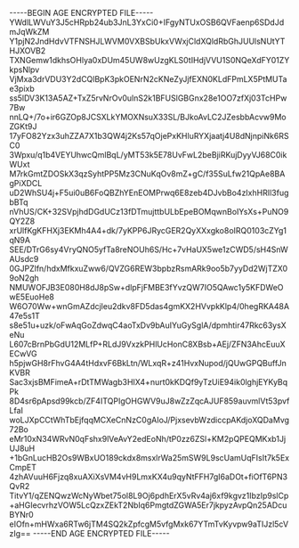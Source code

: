 -----BEGIN AGE ENCRYPTED FILE-----
YWdlLWVuY3J5cHRpb24ub3JnL3YxCi0+IFgyNTUxOSB6QVFaenp6SDdJdmJqWkZM
Y1pjN2JndHdvVTFNSHJLWVM0VXBSbUkxVWxjCldXQldRbGhJUUlsNUtYTHJXOVB2
TXNGemw1dkhsOHlya0xDUm45UW8wUzgKLS0tIHdjVVU1S0NQeXdFY01ZYkpsNlpv
VjMxa3drVDU3Y2dCQlBpK3pkOENrN2cKNeZyJjfEXN0KLdFPmLX5PtMUTae3pixb
ss5lDV3K13A5AZ+TxZ5rvNrOv0ulnS2k1BFUSlGBGnx28e1OO7zfXj03TcHPw7Bw
nnLQ+/7o+ir6GZOp8JCSXLkYMOXNsuX33SL/BJkoAvLC2JZesbbAcvw9MoZGKt9J
17yFO82Yzx3uhZZA7X1b3QW4j2Ks57qOjePxKHluRYXjaatj4U8dNjnpiNk6RSC0
3Wpxu/q1b4VEYUhwcQmlBqL/yMT53k5E78UvFwL2beBjiRKujDyyVJ68C0ikWUxt
M7rkGmtZDOSkX3qzSyhtPP5Mz3CNuKqOv8mZ+gC/f35SuLfw21QpAe8BAgPiXDCL
uD2WhSU4j+F5ui0uB6FoQBZhYEnEOMPrwq6E8zeb4DJvbBo4zIxhHRIl3fugbBTq
nVhUS/CK+32SVpjhdDGdUCz13fDTmujttbULbEpeBOMqwnBoIYsXs+PuNO9QY2Z8
xrUlfKgKFHXj3EKMh4A4+dk/7yKPP6JRycGER2QyXXxgko8oIRQ0103cZYg1qN9A
SEE/DTrG6sy4VryQNO5yfTa8reNOUh6S/Hc+7vHaUX5we1zCWD5/sH4SnWAUsdc9
0GJPZlfn/hdxMfkxuZww6/QVZG6REW3bpbzRsmARk9oo5b7yyDd2WjTZX09oN2gh
NMUWOFJB3E080H8dJ8pSw+dlpFjFMBE3fYvzQW7IO5QAwc1y5KFDWeOwE5EuoHe8
W6O70Ww+wnGmAZdcjleu2dkv8FD5das4gmKX2HVvpkKlp4/0hegRKA48A47e5s1T
s8e51u+uzk/oFwAqGoZdwqC4aoTxDv9bAuIYuGySglA/dpmhtir47Rkc63ysXeNu
L607cBrnPbGdU12MLfP+RLdJ9VxzkPHlUcHonC8XBsb+AEj/ZFN3AhcEuuXECwVG
h5pjwGH8rFhvG4A4tHdxvF6BkLtn/WLxqR+z41HvxNupod/jQUwGPQBuffJnKVBR
Sac3xjsBMFimeA+rDtTMWagb3HIX4+nurt0kKDQf9yTzUiE94ik0lghjEYKyBqPk
8D4sr6pApsd99kcb/ZF4ITQPIgOHGWV9uJ8wZzZqcAJUF859auvmlVt53pvfLfaI
woLJXpCCtWhTbEjfqqMCXeCnNzC0gAIoJ/PjxsevbWzdiccpAKdjoXQDaMvg72Bo
eMr10xN34WRvN0qFshx9lVeAvY2edEoNh/tP0zz6ZSl+KM2pQPEQMKxb1JjUJ8uH
+1bGnLucHB2Os9WBxUO189ckdx8msxlrWa25mSW9L9scUamUqFIsIt7k5ExCmpET
4zhAVuuH6Fjzq8xuAXiXsVM4vH9LmxKX4u9qyNtFFH7gI6aDOt+fiOfT6PN3QvR2
TitvY1/qZENQwzWcNyWbet75ol8L9Oj6pdhErX5vRv4aj6xf9kgvz1IbzIp9slCp
+aHGIecvrhzVOW5LcQzxZEkT2NbIq6PmgtdZGWA5Er7jkpyzAvpQn25ADcuBYNr0
eIOfn+mHWxa6RTw6jTM4SQ2kZpfcgM5vfgMxk67YTmTvKyvpw9aTIJzl5cVzIg==
-----END AGE ENCRYPTED FILE-----
